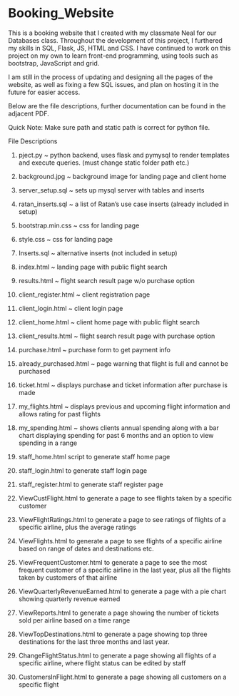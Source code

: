 # Booking_Website
This is a booking website that I created with my classmate Neal for our Databases class. Throughout the development of this project, I furthered my skills in SQL, Flask, JS, HTML and CSS. I have continued to work on this project on my own to learn front-end programming, using tools such as bootstrap, JavaScript and grid.  

I am still in the process of updating and designing all the pages of the website, as well as fixing a few SQL issues, and plan on hosting it in the future for easier access. 

Below are the file descriptions, further documentation can be found in the adjacent PDF.

Quick Note: Make sure path and static path is correct for python file.

File Descriptions

1. pject.py ~ python backend, uses flask and pymysql to render templates and execute queries. (must change static folder path etc.)

2. background.jpg ~ background image for landing page and client home

3. server_setup.sql ~ sets up mysql server with tables and inserts

4. ratan_inserts.sql ~ a list of Ratan’s use case inserts (already included in setup)

5. bootstrap.min.css ~ css for landing page

6. style.css ~ css for landing page

7. Inserts.sql ~ alternative inserts (not included in setup)

8. index.html ~ landing page with public flight search 

9. results.html ~ flight search result page w/o purchase option

10. client_register.html ~ client registration page

11. client_login.html ~ client login page

12. client_home.html ~ client home page with public flight search

13. client_results.html ~ flight search result page with purchase option

14. purchase.html ~ purchase form to get payment info

15. already_purchased.html ~ page warning that flight is full and cannot be purchased

16. ticket.html ~ displays purchase and ticket information after purchase is made

17. my_flights.html ~ displays previous and upcoming flight information and allows rating for past flights

18. my_spending.html ~ shows clients annual spending along with a bar chart displaying spending for past 6 months and an option to view spending in a range

19. staff_home.html script to generate staff home page

20. staff_login.html to generate staff login page

21. staff_register.html to generate staff register page

22. ViewCustFlight.html to generate a page to see flights taken by a specific customer

23. ViewFlightRatings.html to generate a page to see ratings of flights of a specific airline, plus the average ratings

24. ViewFlights.html to generate a page to see flights of a specific airline based on range of dates and destinations etc.

25. ViewFrequentCustomer.html to generate a page to see the most frequent customer of a specific airline in the last year, plus all the flights taken by customers of that airline

26. ViewQuarterlyRevenueEarned.html to generate a page with a pie chart showing quarterly revenue earned

27. ViewReports.html to generate a page showing the number of tickets sold per airline based on a time range

28. ViewTopDestinations.html to generate a page showing top three destinations for the last three months and last year.

29. ChangeFlightStatus.html to generate a page showing all flights of a specific airline, where flight status can be edited by staff

30. CustomersInFlight.html to generate a page showing all customers on a specific flight

